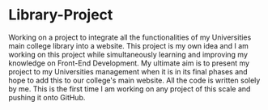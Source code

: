 # Library-Project
Working on a project to integrate all the functionalities of my Universities main college library into a website.
This project is my own idea and I am working on this project while simultaneously learning and improving my knowledge on Front-End Development.
My ultimate aim is to present my project to my Universities management when it is in its final phases and hope to add this to our college's main website.
All the code is written solely by me.
This is the first time I am working on any project of this scale and pushing it onto GitHub.

